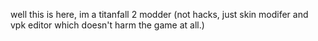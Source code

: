 well this is here, im a titanfall 2 modder (not hacks, just skin modifer and vpk editor which doesn't harm the game at all.)
